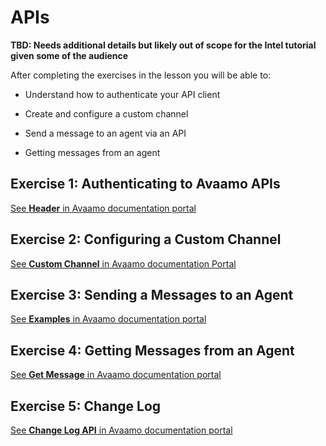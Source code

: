 # APIs	

**TBD: Needs additional details but likely out of scope for the Intel tutorial given some of the audience**

After completing the exercises in the lesson you will be able to:

- Understand how to authenticate your API client

- Create and configure a custom channel

- Send a message to an agent via an API

- Getting messages from an agent

## Exercise 1: Authenticating to Avaamo APIs

[See **Header** in Avaamo documentation portal](https://docs.avaamo.com/v5/ref/avaamo-platform-api-documentation/message-api#header)

## Exercise 2: Configuring a Custom Channel

[See **Custom Channel** in Avaamo documentation Portal](https://docs.avaamo.com/v5/how-to/build-agents/configure-agents/deploy/custom-channel#configure-custom-channel)

## Exercise 3: Sending a Messages to an Agent

[See **Examples** in Avaamo documentation portal](https://docs.avaamo.com/v5/ref/avaamo-platform-api-documentation/message-api#examples)

## Exercise 4: Getting Messages from an Agent

[See **Get Message** in Avaamo documentation portal](https://docs.avaamo.com/v5/ref/avaamo-platform-api-documentation/message-api#get-messages)

## Exercise 5: Change Log

[See **Change Log API** in Avaamo documentation portal](https://docs.avaamo.com/v5/ref/avaamo-platform-api-documentation/changelog-api)

